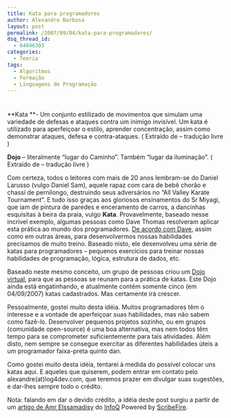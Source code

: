 ```yaml
---
title: Kata para programadores
author: Alexandre Barbosa
layout: post
permalink: /2007/09/04/kata-para-programadores/
dsq_thread_id:
  - 64846303
categories:
  - Teoria
tags:
  - Algoritmos
  - Formação
  - Linguagens de Programação
---
```

# 

**Kata **- Um conjunto estilizado de movimentos que simulam uma variedade de defesas e ataques contra um inimigo invisível. Um kata é utilizado para aperfeiçoar o estilo, aprender concentração, assim como demonstrar ataques, defesa e contra-ataques. ( Extraído de  – tradução livre )

**Dojo** – literalmente “lugar do Caminho”. Também “lugar da iluminação”. ( Extraído de  – tradução livre )

Com certeza, todos o leitores com mais de 20 anos lembram-se do Daniel Larusso (vulgo Daniel Sam), aquele rapaz com cara de bebê chorão e chassi de pernilongo, destruindo seus adversários no “All Valley Karate Tournament”. E tudo isso graças aos gloriosos ensinamentos do Sr Miyagi, que iam de pintura de paredes e enceramento de carros, a dancinhas esquisitas à beira da praia, vulgo **Kata**. Provavelmente, baseado nesse incrível exemplo, algumas pessoas como Dave Thomas resolveram aplicar esta prática ao mundo dos programadores. [De acordo com Dave][1], assim como em outras áreas, para desenvolvermos nossas habilidades precisamos de muito treino. Baseado nisto, ele desenvolveu uma série de katas para programadores – pequenos exercícios para treinar nossas habilidades de programação, lógica, estrutura de dados, etc.

 [1]: http://www.codekata.com/2007/01/code_kata_backg.html

Baseado neste mesmo conceito, um grupo de pessoas criou um [Dojo virtual][2], para que as pessoas se reunam para a prática de katas. Este Dojo ainda está engatinhando, e atualmente contém somente cinco (em 04/09/2007) katas cadastrados. Mas certamente irá crescer.

 [2]: http://codingdojo.org/

Pessoalmente, gostei muito desta idéia. Muitos programadores têm o interesse e a vontade de aperfeiçoar suas habilidades, mas não sabem como fazê-lo. Desenvolver pequenos projetos sozinho, ou em grupos (comunidade open-source) é uma boa alternativa, mas nem todos têm tempo para se comprometer suficientemente para tais atividades. Além disto, nem sempre se consegue exercitar as diferentes habilidades úteis a um programador faixa-preta quinto dan.

Como gostei muito desta idéia, tentarei à medida do possível colocar uns katas aqui. E aqueles que quiserem, podem entrar em contato pelo alexandre(at)log4dev.com, que teremos prazer em divulgar suas sugestões, e dar-lhes sempre todo o crédito.

Nota: falando em dar o devido crédito, a idéia deste post surgiu a partir de um [artigo de Amr Elssamadisy][3] do [InfoQ][4] 
Powered by [ScribeFire][5].

 [3]: http://www.infoq.com/news/2007/09/coding_dojos
 [4]: http://www.infoq.com
 [5]: http://scribefire.com/